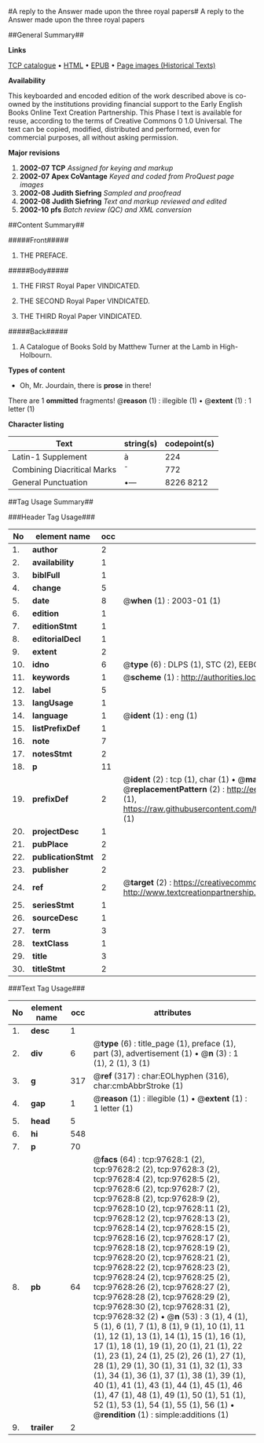 #A reply to the Answer made upon the three royal papers#
A reply to the Answer made upon the three royal papers

##General Summary##

**Links**

[TCP catalogue](http://www.ota.ox.ac.uk/tcp/)  • 
[HTML](http://tei.it.ox.ac.uk/tcp/Texts-HTML/free/A48/A48362.html)  • 
[EPUB](http://tei.it.ox.ac.uk/tcp/Texts-EPUB/free/A48/A48362.epub) • 
[Page images (Historical Texts)](https://data.historicaltexts.jisc.ac.uk/view?pubId=eebo-13111092e&pageId=eebo-13111092e-97628-1)

**Availability**

This keyboarded and encoded edition of the
	       work described above is co-owned by the institutions
	       providing financial support to the Early English Books
	       Online Text Creation Partnership. This Phase I text is
	       available for reuse, according to the terms of Creative
	       Commons 0 1.0 Universal. The text can be copied,
	       modified, distributed and performed, even for
	       commercial purposes, all without asking permission.

**Major revisions**

1. __2002-07__ __TCP__ *Assigned for keying and markup*
1. __2002-07__ __Apex CoVantage__ *Keyed and coded from ProQuest page images*
1. __2002-08__ __Judith Siefring__ *Sampled and proofread*
1. __2002-08__ __Judith Siefring__ *Text and markup reviewed and edited*
1. __2002-10__ __pfs__ *Batch review (QC) and XML conversion*

##Content Summary##

#####Front#####

1. THE PREFACE.

#####Body#####

1. THE FIRST Royal Paper VINDICATED.

1. THE SECOND Royal Paper VINDICATED.

1. THE THIRD Royal Paper VINDICATED.

#####Back#####

1. A Catalogue of Books Sold by Matthew Turner at the Lamb in High-Holbourn.

**Types of content**

  * Oh, Mr. Jourdain, there is **prose** in there!

There are 1 **ommitted** fragments! 
 @__reason__ (1) : illegible (1)  •  @__extent__ (1) : 1 letter (1)

**Character listing**


|Text|string(s)|codepoint(s)|
|---|---|---|
|Latin-1 Supplement|à|224|
|Combining             Diacritical Marks|̄|772|
|General Punctuation|•—|8226 8212|

##Tag Usage Summary##

###Header Tag Usage###

|No|element name|occ|attributes|
|---|---|---|---|
|1.|__author__|2||
|2.|__availability__|1||
|3.|__biblFull__|1||
|4.|__change__|5||
|5.|__date__|8| @__when__ (1) : 2003-01 (1)|
|6.|__edition__|1||
|7.|__editionStmt__|1||
|8.|__editorialDecl__|1||
|9.|__extent__|2||
|10.|__idno__|6| @__type__ (6) : DLPS (1), STC (2), EEBO-CITATION (1), OCLC (1), VID (1)|
|11.|__keywords__|1| @__scheme__ (1) : http://authorities.loc.gov/ (1)|
|12.|__label__|5||
|13.|__langUsage__|1||
|14.|__language__|1| @__ident__ (1) : eng (1)|
|15.|__listPrefixDef__|1||
|16.|__note__|7||
|17.|__notesStmt__|2||
|18.|__p__|11||
|19.|__prefixDef__|2| @__ident__ (2) : tcp (1), char (1)  •  @__matchPattern__ (2) : ([0-9\-]+):([0-9IVX]+) (1), (.+) (1)  •  @__replacementPattern__ (2) : http://eebo.chadwyck.com/downloadtiff?vid=$1&page=$2 (1), https://raw.githubusercontent.com/textcreationpartnership/Texts/master/tcpchars.xml#$1 (1)|
|20.|__projectDesc__|1||
|21.|__pubPlace__|2||
|22.|__publicationStmt__|2||
|23.|__publisher__|2||
|24.|__ref__|2| @__target__ (2) : https://creativecommons.org/publicdomain/zero/1.0/ (1), http://www.textcreationpartnership.org/docs/. (1)|
|25.|__seriesStmt__|1||
|26.|__sourceDesc__|1||
|27.|__term__|3||
|28.|__textClass__|1||
|29.|__title__|3||
|30.|__titleStmt__|2||


###Text Tag Usage###

|No|element name|occ|attributes|
|---|---|---|---|
|1.|__desc__|1||
|2.|__div__|6| @__type__ (6) : title_page (1), preface (1), part (3), advertisement (1)  •  @__n__ (3) : 1 (1), 2 (1), 3 (1)|
|3.|__g__|317| @__ref__ (317) : char:EOLhyphen (316), char:cmbAbbrStroke (1)|
|4.|__gap__|1| @__reason__ (1) : illegible (1)  •  @__extent__ (1) : 1 letter (1)|
|5.|__head__|5||
|6.|__hi__|548||
|7.|__p__|70||
|8.|__pb__|64| @__facs__ (64) : tcp:97628:1 (2), tcp:97628:2 (2), tcp:97628:3 (2), tcp:97628:4 (2), tcp:97628:5 (2), tcp:97628:6 (2), tcp:97628:7 (2), tcp:97628:8 (2), tcp:97628:9 (2), tcp:97628:10 (2), tcp:97628:11 (2), tcp:97628:12 (2), tcp:97628:13 (2), tcp:97628:14 (2), tcp:97628:15 (2), tcp:97628:16 (2), tcp:97628:17 (2), tcp:97628:18 (2), tcp:97628:19 (2), tcp:97628:20 (2), tcp:97628:21 (2), tcp:97628:22 (2), tcp:97628:23 (2), tcp:97628:24 (2), tcp:97628:25 (2), tcp:97628:26 (2), tcp:97628:27 (2), tcp:97628:28 (2), tcp:97628:29 (2), tcp:97628:30 (2), tcp:97628:31 (2), tcp:97628:32 (2)  •  @__n__ (53) : 3 (1), 4 (1), 5 (1), 6 (1), 7 (1), 8 (1), 9 (1), 10 (1), 11 (1), 12 (1), 13 (1), 14 (1), 15 (1), 16 (1), 17 (1), 18 (1), 19 (1), 20 (1), 21 (1), 22 (1), 23 (1), 24 (1), 25 (2), 26 (1), 27 (1), 28 (1), 29 (1), 30 (1), 31 (1), 32 (1), 33 (1), 34 (1), 36 (1), 37 (1), 38 (1), 39 (1), 40 (1), 41 (1), 43 (1), 44 (1), 45 (1), 46 (1), 47 (1), 48 (1), 49 (1), 50 (1), 51 (1), 52 (1), 53 (1), 54 (1), 55 (1), 56 (1)  •  @__rendition__ (1) : simple:additions (1)|
|9.|__trailer__|2||
